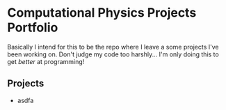 <h1>Computational Physics Projects Portfolio</h1>

Basically I intend for this to be the repo where I leave a some projects I've been working on. Don't judge my code too harshly... I'm only doing this to get <i>better</i> at programming!

<h2>Projects</h2>

- asdfa
